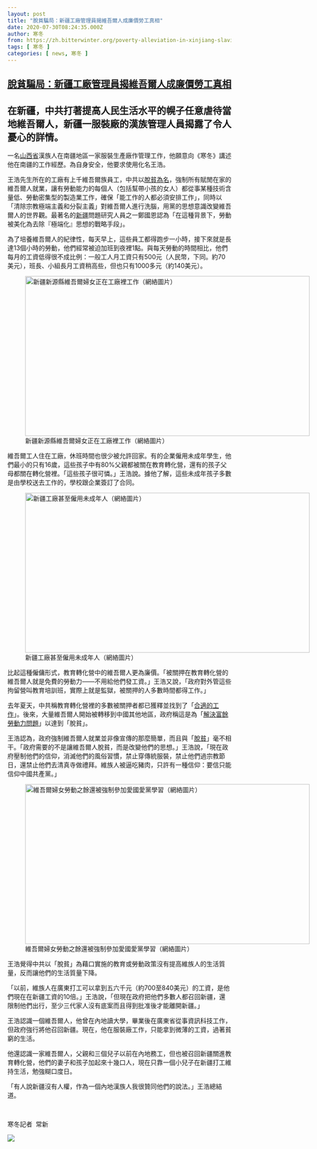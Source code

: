 ```yaml
---
layout: post
title: "脫貧騙局：新疆工廠管理員揭維吾爾人成廉價勞工真相"
date: 2020-07-30T08:24:35.000Z
author: 寒冬
from: https://zh.bitterwinter.org/poverty-alleviation-in-xinjiang-slaving-in-jail-like-plants/
tags: [ 寒冬 ]
categories: [ news, 寒冬 ]
---
```

<!--1596097475000-->
[脫貧騙局：新疆工廠管理員揭維吾爾人成廉價勞工真相](https://zh.bitterwinter.org/poverty-alleviation-in-xinjiang-slaving-in-jail-like-plants/)
------

<div>
<h2>在新疆，中共打著提高人民生活水平的幌子任意虐待當地維吾爾人，新疆一服裝廠的漢族管理人員揭露了令人憂心的詳情。</h2><p>一名<span class='keyword_link'><a target='_blank' href='https://zh.bitterwinter.org/tag/shanxi-province/' title="shanxi">山西省</a></span>漢族人在南疆地區一家服裝生產廠作管理工作，他願意向《寒冬》講述他在南疆的工作經歷。為自身安全，他要求使用化名王浩。</p><p>王浩先生所在的工廠有上千維吾爾族員工，中共以<a href="/for-uyghurs-poverty-alleviation-means-cultural-genocide/" target="_blank" rel="noopener noreferrer">脫貧為名</a>，強制所有賦閒在家的維吾爾人就業，讓有勞動能力的每個人（包括幫帶小孩的女人）都從事某種技術含量低、勞動密集型的製造業工作，確保「能工作的人都必須安排工作」，同時以「清除宗教極端主義和分裂主義」對維吾爾人進行洗腦，用黨的思想意識改變維吾爾人的世界觀。最著名的<span class='keyword_link'><a target='_blank' href='https://zh.bitterwinter.org/tag/xinjiang/' title="xinjiang">新疆</a></span>問題研究人員之一鄭國恩認為「在這種背景下，勞動被美化為去除『極端化』思想的戰略手段」。</p><p>為了培養維吾爾人的紀律性，每天早上，這些員工都得跑步一小時，接下來就是長達13個小時的勞動，他們經常被迫加班到夜裡1點。與每天勞動的時間相比，他們每月的工資低得很不成比例：一般工人月工資只有500元（人民幣，下同。約70美元），班長、小組長月工資稍高些，但也只有1000多元（約140美元）。</p><figure id="attachment_22037" aria-describedby="caption-attachment-22037" style="width: 640px" class="wp-caption aligncenter"><img class="size-full wp-image-22037" src="https://zh.bitterwinter.org/wp-content/uploads/2020/07/新疆新源縣許多維吾爾婦女在工廠裡加工服裝.jpg" alt="新疆新源縣維吾爾婦女正在工廠裡工作（網絡圖片）" width="640" height="360" srcset="https://zh.bitterwinter.org/wp-content/uploads/2020/07/新疆新源縣許多維吾爾婦女在工廠裡加工服裝.jpg 640w, https://zh.bitterwinter.org/wp-content/uploads/2020/07/新疆新源縣許多維吾爾婦女在工廠裡加工服裝-320x180.jpg 320w" sizes="(max-width: 640px) 100vw, 640px" /><figcaption id="caption-attachment-22037" class="wp-caption-text">新疆新源縣維吾爾婦女正在工廠裡工作（網絡圖片）</figcaption></figure><p>維吾爾工人住在工廠，休班時間也很少被允許回家。有的企業僱用未成年學生，他們最小的只有16歲，這些孩子中有80%父親都被關在教育轉化營，還有的孩子父母都關在轉化營裡。「這些孩子很可憐。」王浩說。據他了解，這些未成年孩子多數是由學校送去工作的，學校跟企業簽訂了合同。</p><figure id="attachment_22036" aria-describedby="caption-attachment-22036" style="width: 640px" class="wp-caption aligncenter"><img class="size-full wp-image-22036" src="https://zh.bitterwinter.org/wp-content/uploads/2020/07/許多維吾爾族年輕人在工廠裡製作服裝.jpg" alt="新疆工廠甚至僱用未成年人（網絡圖片）" width="640" height="360" srcset="https://zh.bitterwinter.org/wp-content/uploads/2020/07/許多維吾爾族年輕人在工廠裡製作服裝.jpg 640w, https://zh.bitterwinter.org/wp-content/uploads/2020/07/許多維吾爾族年輕人在工廠裡製作服裝-320x180.jpg 320w" sizes="(max-width: 640px) 100vw, 640px" /><figcaption id="caption-attachment-22036" class="wp-caption-text">新疆工廠甚至僱用未成年人（網絡圖片）</figcaption></figure><p>比起這種僱傭形式，教育轉化營中的維吾爾人更為廉價。「被關押在教育轉化營的維吾爾人就是免費的勞動力——不用給他們發工資。」王浩又說，「政府對外管這些拘留營叫教育培訓班，實際上就是監獄，被關押的人多數時間都得工作。」</p><p>去年夏天，中共稱教育轉化營裡的多數被關押者都已獲釋並找到了「<a href="/we-released-90-of-the-uyghurs/" target="_blank" rel="noopener noreferrer">合適的工作</a>」。後來，大量維吾爾人開始被轉移到中國其他地區，政府稱這是為「<a href="/another-tool-to-control-xinjiang/" target="_blank" rel="noopener noreferrer">解決富餘勞動力問題</a>」以達到「脫貧」。</p><p>王浩認為，政府強制維吾爾人就業並非像宣傳的那麼簡單，而且與「<a href="/is-xi-jinpings-poverty-alleviation-a-hoax/" target="_blank" rel="noopener noreferrer">脫貧</a>」毫不相干。「政府需要的不是讓維吾爾人脫貧，而是改變他們的思想。」王浩說，「現在政府壓制他們的信仰，消滅他們的風俗習慣，禁止穿傳統服裝，禁止他們過宗教節日，還禁止他們去清真寺做禮拜。維族人被逼吃豬肉，只許有一種信仰：要信只能信仰中國共產黨。」</p><figure id="attachment_22038" aria-describedby="caption-attachment-22038" style="width: 640px" class="wp-caption aligncenter"><img class="size-full wp-image-22038" src="https://zh.bitterwinter.org/wp-content/uploads/2020/07/維吾爾婦女勞動之餘還需要參加愛國愛黨學習.jpg" alt="維吾爾婦女勞動之餘還被強制參加愛國愛黨學習（網絡圖片）" width="640" height="360" srcset="https://zh.bitterwinter.org/wp-content/uploads/2020/07/維吾爾婦女勞動之餘還需要參加愛國愛黨學習.jpg 640w, https://zh.bitterwinter.org/wp-content/uploads/2020/07/維吾爾婦女勞動之餘還需要參加愛國愛黨學習-320x180.jpg 320w" sizes="(max-width: 640px) 100vw, 640px" /><figcaption id="caption-attachment-22038" class="wp-caption-text">維吾爾婦女勞動之餘還被強制參加愛國愛黨學習（網絡圖片）</figcaption></figure><p>王浩覺得中共以「脫貧」為藉口實施的教育或勞動政策沒有提高維族人的生活質量，反而讓他們的生活質量下降。</p><p>「以前，維族人在廣東打工可以拿到五六千元（約700至840美元）的工資，是他們現在在新疆工資的10倍。」王浩說，「但現在政府把他們多數人都召回新疆，還限制他們出行，至少三代家人沒有底案而且得到批准後才能離開新疆。」</p><p>王浩認識一個維吾爾人，他曾在內地讀大學，畢業後在廣東省從事資訊科技工作，但政府強行將他召回新疆。現在，他在服裝廠工作，只能拿到微薄的工資，過著貧窮的生活。</p><p>他還認識一家維吾爾人，父親和三個兒子以前在內地務工，但也被召回新疆關進教育轉化營，他們的妻子和孩子加起來十幾口人，現在只靠一個小兒子在新疆打工維持生活，勉強糊口度日。</p><p>「有人說新疆沒有人權，作為一個內地漢族人我很贊同他們的說法。」王浩總結道。</p><p>&nbsp;</p><p>寒冬記者  常新</p><section class="widget widget_media_image"><div class="widget-wrap"><a target="_blank" class="donate-us" href="https://www.paypal.com/cgi-bin/webscr?cmd=_s-xclick&amp;hosted_button_id=E4QSTNLBBT6P2&amp;source=url"><picture><source srcset="https://zh.bitterwinter.org/wp-content/themes/news-pro/images/the-img-mb-min.jpg?v=2" media="(max-width: 767.98px)"><source srcset="https://zh.bitterwinter.org/wp-content/themes/news-pro/images/the-img-pc-min.jpg?v=2" media="(max-width: 1199.98px)"><source srcset="https://zh.bitterwinter.org/wp-content/themes/news-pro/images/the-img-pc-min.jpg?v=2" media="(min-width: 1200px)"><img src="https://zh.bitterwinter.org/wp-content/themes/news-pro/images/the-img-pc-min.jpg?v=2" ></picture></a></div></section>
</div>
